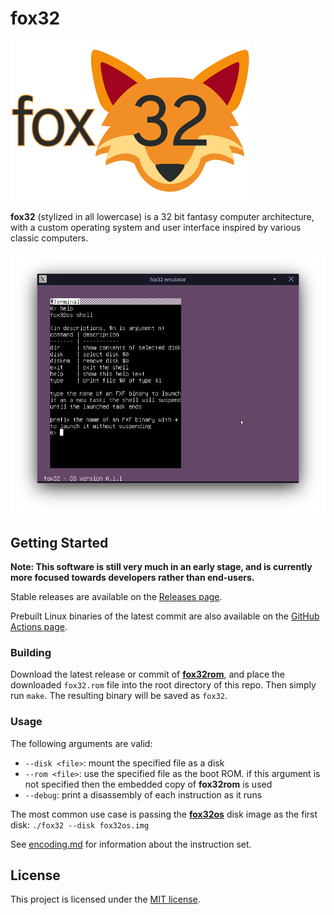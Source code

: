 # fox32

![fox32 logo](docs/logos/fox32.png)

**fox32** (stylized in all lowercase) is a 32 bit fantasy computer architecture, with a custom operating system and user interface inspired by various classic computers.

![Screenshot of fox32os](docs/screenshots/fox32os-terminal.png)

## Getting Started

**Note: This software is still very much in an early stage, and is currently more focused towards developers rather than end-users.**

Stable releases are available on the [Releases page](https://github.com/fox32-arch/fox32/releases).

Prebuilt Linux binaries of the latest commit are also available on the [GitHub Actions page](https://github.com/fox32-arch/fox32/actions).

### Building

Download the latest release or commit of [**fox32rom**](https://github.com/fox32-arch/fox32rom), and place the downloaded `fox32.rom` file into the root directory of this repo. Then simply run `make`. The resulting binary will be saved as `fox32`.

### Usage

The following arguments are valid:
- `--disk <file>`: mount the specified file as a disk
- `--rom <file>`: use the specified file as the boot ROM. if this argument is not specified then the embedded copy of **fox32rom** is used
- `--debug`: print a disassembly of each instruction as it runs

The most common use case is passing the [**fox32os**](https://github.com/fox32-arch/fox32os) disk image as the first disk: `./fox32 --disk fox32os.img`

See [encoding.md](docs/encoding.md) for information about the instruction set.

## License
This project is licensed under the [MIT license](LICENSE).
